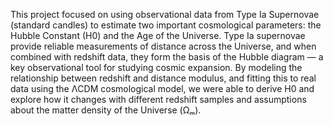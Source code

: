 This project focused on using observational data from Type Ia Supernovae (standard candles) to estimate two important cosmological parameters: the Hubble Constant (H0) and the Age of the Universe. Type Ia supernovae provide reliable measurements of distance across the Universe, and when combined with redshift data, they form the basis of the Hubble diagram — a key observational tool for studying cosmic expansion.
By modeling the relationship between redshift and distance modulus, and fitting this to real data using the ΛCDM cosmological model, we were able to derive H0 and explore how it changes with different redshift samples and assumptions about the matter density of the Universe (Ωₘ).
